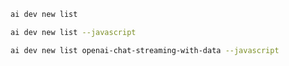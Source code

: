 ``` bash title="List all samples"
ai dev new list
```

``` bash title="List only JavaScript samples"
ai dev new list --javascript
```

``` bash title="Filter the list by name"
ai dev new list openai-chat-streaming-with-data --javascript
```

